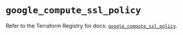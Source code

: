 # `google_compute_ssl_policy`

Refer to the Terraform Registry for docs: [`google_compute_ssl_policy`](https://registry.terraform.io/providers/hashicorp/google/6.32.0/docs/resources/compute_ssl_policy).
